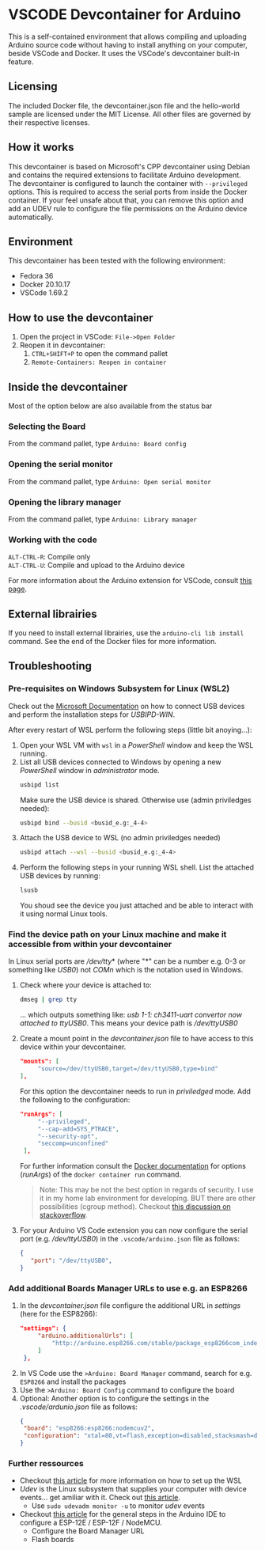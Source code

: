 # VSCODE Devcontainer for Arduino

This is a self-contained environment that allows compiling and uploading
Arduino source code without having to install anything on your computer, beside VSCode and Docker. It uses the VSCode's devcontainer built-in feature.

## Licensing
The included Docker file, the devcontainer.json file and the hello-world sample are licensed under the MIT License. All other files are governed by their respective licenses.

## How it works
This devcontainer is based on Microsoft's CPP devcontainer using Debian and contains the required extensions to facilitate Arduino development.  
The devcontainer is configured to launch the container with `--privileged` options. This is required to access the serial ports from inside the Docker container. If your feel unsafe about that, you can remove this option and add an UDEV rule to configure the file permissions on the Arduino device automatically.

## Environment
This devcontainer has been tested with the following environment:
- Fedora 36
- Docker 20.10.17
- VSCode 1.69.2

## How to use the devcontainer
1) Open the project in VSCode: `File->Open Folder`
2) Reopen it in devcontainer:
   1)  `CTRL+SHIFT+P` to open the command pallet
   2)  `Remote-Containers: Reopen in container`

## Inside the devcontainer
Most of the option below are also available from the status bar
### Selecting the Board
From the command pallet, type `Arduino: Board config`
### Opening the serial monitor
From the command pallet, type `Arduino: Open serial monitor`
### Opening the library manager
From the command pallet, type `Arduino: Library manager`
### Working with the code
`ALT-CTRL-R`: Compile only  
`ALT-CTRL-U`: Compile and upload to the Arduino device

For more information about the Arduino extension for VSCode, consult [this page](https://marketplace.visualstudio.com/items?itemName=vsciot-vscode.vscode-arduino).

## External librairies
If you need to install external librairies, use the `arduino-cli lib install` command. See the end of the Docker files for more information.

## Troubleshooting

### Pre-requisites on Windows Subsystem for Linux (WSL2)
Check out the [Microsoft Documentation](https://learn.microsoft.com/en-us/windows/wsl/connect-usb) on how to connect USB devices and perform the installation steps for *USBIPD-WIN*.

After every restart of WSL perform the following steps (little bit anoying...):
1. Open your WSL VM with `wsl` in a *PowerShell* window and keep the WSL running.
2. List all USB devices connected to Windows by opening a new *PowerShell* window in *administrator* mode.
   ```bash
   usbipd list
   ```
   Make sure the USB device is shared. Otherwise use (admin priviledges needed): 
   ```bash
   usbipd bind --busid <busid_e.g:_4-4>
   ```
2. Attach the USB device to WSL (no admin priviledges needed)
   ```bash
   usbipd attach --wsl --busid <busid_e.g:_4-4>
   ```
3. Perform the following steps in your running WSL shell. List the attached USB devices by running:
   ```bash
   lsusb
   ```
   You shoud see the device you just attached and be able to interact with it using normal Linux tools.

### Find the device path on your Linux machine and make it accessible from within your devcontainer
In Linux serial ports are */dev/tty** (where "*" can be a number e.g. 0-3 or something like *USB0*) not *COMn* which is the notation used in Windows.

1. Check where your device is attached to:
   ```bash
   dmseg | grep tty
   ```
   ... which outputs something like: *usb 1-1: ch3411-uart convertor now attached to ttyUSB0*. This means your device path is */dev/ttyUSB0*

2. Create a mount point in the *devcontainer.json* file to have access to this device within your devcontainer.
   ```JSON
   "mounts": [
		"source=/dev/ttyUSB0,target=/dev/ttyUSB0,type=bind"
   ],
   ```
   For this option the devcontainer needs to run in *priviledged* mode. Add the following to the configuration:
   ```JSON
   "runArgs": [
		"--privileged",
		"--cap-add=SYS_PTRACE",
		"--security-opt",
		"seccomp=unconfined"
	],
   ```
   For further information consult the [Docker documentation](https://docs.docker.com/reference/cli/docker/container/run/) for options (*runArgs*) of the `docker container run` command.
   > Note: This may be not the best option in regards of security. I use it in my home lab environment for developing. BUT there are other possibilities (cgroup method). Checkout [this discussion on stackoverflow](https://stackoverflow.com/questions/24225647/docker-a-way-to-give-access-to-a-host-usb-or-serial-device#comment55565965_30205490).

3. For your Arduino VS Code extension you can now configure the serial port (e.g. */dev/ttyUSB0*) in the `.vscode/arduino.json` file as follows:
   ```JSON
   {
      "port": "/dev/ttyUSB0",
   }
   ```

### Add additional Boards Manager URLs to use e.g. an ESP8266
1. In the *devcontainer.json* file configure the additional URL in *settings* (here for the ESP8266):
   ```JSON
   "settings": { 
		"arduino.additionalUrls": [
			"http://arduino.esp8266.com/stable/package_esp8266com_index.json"
		]
	},
   ```
2. In VS Code use the `>Arduino: Board Manager` command, search for e.g. `ESP8266` and install the packages 
3. Use the `>Arduino: Board Config` command to configure the board
4. Optional: Another option is to configure the settings in the *.vscode/ardunio.json* file as follows:
   ```JSON
   {
    "board": "esp8266:esp8266:nodemcuv2",
    "configuration": "xtal=80,vt=flash,exception=disabled,stacksmash=disabled,ssl=all,mmu=3232,non32xfer=fast,eesz=4M2M,led=2,ip=lm2f,dbg=Disabled,lvl=None____,wipe=none,baud=115200"
   }
   ```

### Further ressources
- Checkout [this article](https://blog.golioth.io/program-mcu-from-wsl2-with-usb-support/) for more information on how to set up the WSL
- *Udev* is the Linux subsystem that supplies your computer with device events... get amiliar with it. Check out [this article](https://opensource.com/article/18/11/udev).
  - Use `sudo udevadm monitor -u` to monitor *udev* events
- Checkout [this article](https://circuitjournal.com/esp8266-with-arduino-ide) for the general steps in the Arduino IDE to configure a ESP-12E / ESP-12F / NodeMCU.
  - Configure the Board Manager URL
  - Flash boards